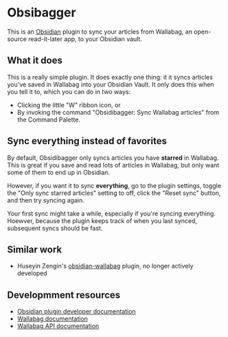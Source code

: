 # Obsibagger

This is an [Obsidian](https://obsidian.md) plugin to sync your articles from Wallabag, an open-source read-it-later app, to your Obsidian vault.

## What it does

This is a really simple plugin. It does exactly one thing: it it syncs articles you've saved in Wallabag into your Obsidian Vault. It only does this when you tell it to, which you can do in two ways:

- Clicking the little "W" ribbon icon, or
- By invoking the command "Obsidibagger: Sync Wallabag articles" from the Command Palette.

## Sync everything instead of favorites

By default, Obsidibagger only syncs articles you have **starred** in Wallabag. This is great if you save and read lots of articles in Wallabag, but only want some of them to end up in Obsidian.

However, if you want it to sync **everything**, go to the plugin settings, toggle the "Only sync starred articles" setting to off, click the "Reset sync" button, and then try syncing again.

Your first sync might take a while, especially if you're syncing everything. Hoewver, because the plugin keeps track of when you last synced, subsequent syncs should be fast.

## Similar work

- Huseyin Zengin's [obsidian-wallabag](https://github.com/huseyz/obsidian-wallabag/) plugin, no longer actively developed

## Developmment resources

- [Obsidian plugin developer documentation](https://docs.obsidian.md/Plugins/Getting+started/Build+a+plugin)
- [Wallabag documentation](https://doc.wallabag.org/)
- [Wallabag API documentation](https://app.wallabag.it/api/doc/)
